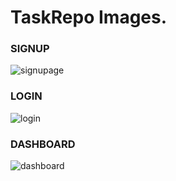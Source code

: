# TaskRepo Images.

### SIGNUP ###
![signupage](https://user-images.githubusercontent.com/65971741/131224689-c997981b-c4dc-4248-b732-e893e2071df7.PNG)

### LOGIN ###
![login](https://user-images.githubusercontent.com/65971741/131224692-262dcde7-5a07-4a6c-97e5-c6ba7c281ec3.PNG)

### DASHBOARD ###
![dashboard](https://user-images.githubusercontent.com/65971741/131224696-b30c8b1a-9af8-431c-a3f8-0add02845a5d.PNG)
